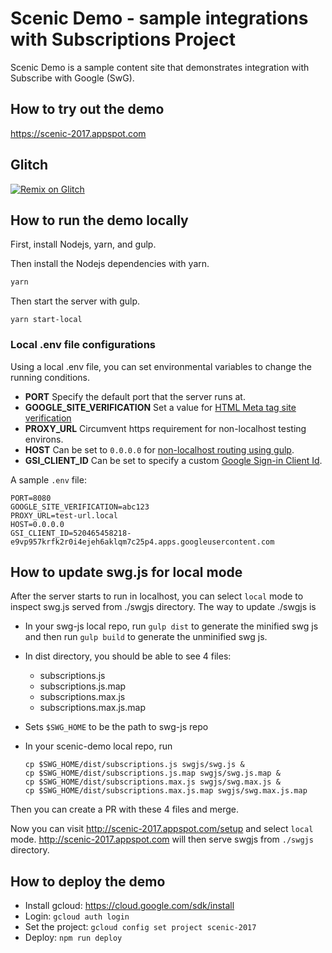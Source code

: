 # Scenic Demo - sample integrations with Subscriptions Project

Scenic Demo is a sample content site that demonstrates integration with
Subscribe with Google (SwG).

## How to try out the demo

https://scenic-2017.appspot.com

## Glitch

[![Remix on Glitch](https://cdn.glitch.com/2703baf2-b643-4da7-ab91-7ee2a2d00b5b%2Fremix-button.svg)](https://glitch.com/edit/#!/import/github/everyplace/scenic-demo)

## How to run the demo locally

First, install Nodejs, yarn, and gulp.

Then install the Nodejs dependencies with yarn.

```bash
yarn
```

Then start the server with gulp.

```
yarn start-local
```

### Local .env file configurations

Using a local .env file, you can set environmental variables to change the
running conditions.

- **PORT** Specify the default port that the server runs at.
- **GOOGLE_SITE_VERIFICATION** Set a value for
  [HTML Meta tag site verification](https://support.google.com/webmasters/answer/9008080?hl=en)
- **PROXY_URL** Circumvent https requirement for non-localhost testing
  environs.
- **HOST** Can be set to `0.0.0.0` for
  [non-localhost routing using gulp](https://github.com/schickling/gulp-webserver#why-cant-i-reach-the-server-from-the-network).
- **GSI_CLIENT_ID** Can be set to specify a custom
  [Google Sign-in Client Id](https://developers.google.com/identity/sign-in/web/sign-in).

A sample `.env` file:

```
PORT=8080
GOOGLE_SITE_VERIFICATION=abc123
PROXY_URL=test-url.local
HOST=0.0.0.0
GSI_CLIENT_ID=520465458218-e9vp957krfk2r0i4ejeh6aklqm7c25p4.apps.googleusercontent.com
```

## How to update swg.js for local mode

After the server starts to run in localhost, you can select `local` mode to
inspect swg.js served from ./swgjs directory. The way to update ./swgjs is

- In your swg-js local repo, run `gulp dist` to generate the minified swg js
  and then run `gulp build` to generate the unminified swg js.
- In dist directory, you should be able to see 4 files:
  - subscriptions.js
  - subscriptions.js.map
  - subscriptions.max.js
  - subscriptions.max.js.map
- Sets `$SWG_HOME` to be the path to swg-js repo
- In your scenic-demo local repo, run

  ```
  cp $SWG_HOME/dist/subscriptions.js swgjs/swg.js &
  cp $SWG_HOME/dist/subscriptions.js.map swgjs/swg.js.map &
  cp $SWG_HOME/dist/subscriptions.max.js swgjs/swg.max.js &
  cp $SWG_HOME/dist/subscriptions.max.js.map swgjs/swg.max.js.map
  ```

Then you can create a PR with these 4 files and merge.

Now you can visit http://scenic-2017.appspot.com/setup and select `local` mode.
http://scenic-2017.appspot.com will then serve swgjs from `./swgjs` directory.

## How to deploy the demo

- Install gcloud: https://cloud.google.com/sdk/install
- Login: `gcloud auth login`
- Set the project: `gcloud config set project scenic-2017`
- Deploy: `npm run deploy`
